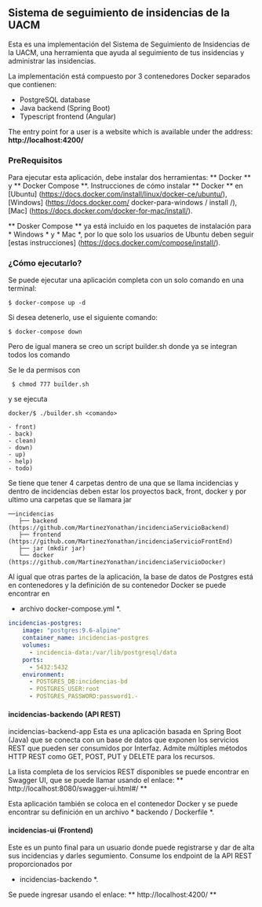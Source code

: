 ## Sistema de seguimiento de insidencias de la UACM

Esta es una implementación del Sistema de Seguimiento de Insidencias de la UACM, una herramienta que ayuda al seguimiento de tus insidencias y administrar las insidencias.

La implementación está compuesto por 3 contenedores Docker separados que contienen:
- PostgreSQL database
- Java backend (Spring Boot)
- Typescript frontend (Angular)

The entry point for a user is a website which is available under the
address: **http://localhost:4200/**

### PreRequisitos

Para ejecutar esta aplicación, debe instalar dos herramientas: ** Docker ** y ** Docker Compose **.
Instrucciones de cómo instalar ** Docker ** en [Ubuntu] (https://docs.docker.com/install/linux/docker-ce/ubuntu/), [Windows] (https://docs.docker.com/ docker-para-windows / install /), [Mac] (https://docs.docker.com/docker-for-mac/install/).

** Dosker Compose ** ya está incluido en los paquetes de instalación para * Windows * y * Mac *, por lo que solo los usuarios de Ubuntu deben seguir [estas instrucciones] (https://docs.docker.com/compose/install/).

### ¿Cómo ejecutarlo?

Se puede ejecutar una aplicación completa con un solo comando en una terminal:
```
$ docker-compose up -d
```

Si desea detenerlo, use el siguiente comando:

```
$ docker-compose down
```

Pero de igual manera se creo un script builder.sh donde ya se integran todos los comando 

Se le da permisos con 
```
 $ chmod 777 builder.sh
```
y se ejecuta 
```
docker/$ ./builder.sh <comando>
```
    - front)
    - back)
    - clean)
    - down)
    - up)
    - help)
    - todo)


Se tiene que tener 4 carpetas dentro de una que se llama incidencias y dentro de incidencias deben estar los proyectos back, front, docker y por ultimo una carpetas que se llamara jar
```
──incidencias
   ├── backend (https://github.com/MartinezYonathan/incidenciaServicioBackend)
   ├── frontend (https://github.com/MartinezYonathan/incidenciaServicioFrontEnd)
   ├── jar (mkdir jar)
   └── docker (https://github.com/MartinezYonathan/incidenciaServicioDocker)
```
Al igual que otras partes de la aplicación, la base de datos de Postgres está en contenedores y
la definición de su contenedor Docker se puede encontrar en
* archivo docker-compose.yml *.

```yml
incidencias-postgres:
    image: "postgres:9.6-alpine"
    container_name: incidencias-postgres
    volumes:
      - incidencia-data:/var/lib/postgresql/data
    ports:
      - 5432:5432
    environment:
      - POSTGRES_DB:incidencias-bd
      - POSTGRES_USER:root
      - POSTGRES_PASSWORD:password1.-
```

#### incidencias-backendo (API REST)
incidencias-backend-app
Esta es una aplicación basada en Spring Boot (Java) que se conecta con un
base de datos que exponen los servicios REST que pueden ser consumidos por
Interfaz. Admite múltiples métodos HTTP REST como GET, POST, PUT y
DELETE para los recursos.

La lista completa de los servicios REST disponibles se puede encontrar en Swagger UI,
que se puede llamar usando el enlace: ** http://localhost:8080/swagger-ui.html#/ **

Esta aplicación también se coloca en el contenedor Docker y se puede encontrar su definición
en un archivo * backendo / Dockerfile *.



#### incidencias-ui (Frontend)

Este es un punto final para un usuario donde puede registrarse y dar de alta sus
incidencias y darles segumiento. Consume los endpoint de la API REST proporcionados por
* incidencias-backendo *.

Se puede ingresar usando el enlace: ** http://localhost:4200/ **
